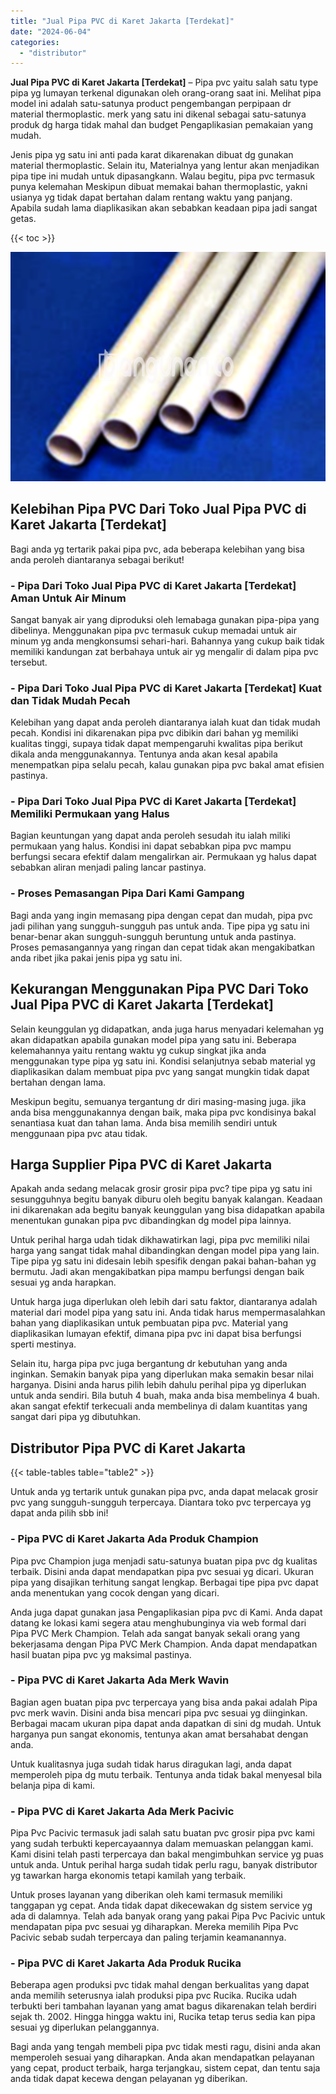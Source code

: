 ```yaml
---
title: "Jual Pipa PVC di Karet Jakarta [Terdekat]"
date: "2024-06-04"
categories: 
  - "distributor"
---
```


**Jual Pipa PVC di Karet Jakarta \[Terdekat\]** – Pipa pvc yaitu salah satu type pipa yg lumayan terkenal digunakan oleh orang-orang saat ini. Melihat pipa model ini adalah satu-satunya product pengembangan perpipaan dr material thermoplastic. merk yang satu ini dikenal sebagai satu-satunya produk dg harga tidak mahal dan budget Pengaplikasian pemakaian yang mudah.

Jenis pipa yg satu ini anti pada karat dikarenakan dibuat dg gunakan material thermoplastic. Selain itu, Materialnya yang lentur akan menjadikan pipa tipe ini mudah untuk dipasangkann. Walau begitu, pipa pvc termasuk punya kelemahan Meskipun dibuat memakai bahan thermoplastic, yakni usianya yg tidak dapat bertahan dalam rentang waktu yang panjang. Apabila sudah lama diaplikasikan akan sebabkan keadaan pipa jadi sangat getas.

{{< toc >}}

![Jual Pipa PVC di Karet Jakarta [Terdekat]](/images/jaul-pipa-pvc-63.png)

## Kelebihan Pipa PVC Dari Toko Jual Pipa PVC di Karet Jakarta \[Terdekat\]

Bagi anda yg tertarik pakai pipa pvc, ada beberapa kelebihan yang bisa anda peroleh diantaranya sebagai berikut!

### \- Pipa Dari Toko Jual Pipa PVC di Karet Jakarta \[Terdekat\] Aman Untuk Air Minum

Sangat banyak air yang diproduksi oleh lemabaga gunakan pipa-pipa yang dibelinya. Menggunakan pipa pvc termasuk cukup memadai untuk air minum yg anda mengkonsumsi sehari-hari. Bahannya yang cukup baik tidak memiliki kandungan zat berbahaya untuk air yg mengalir di dalam pipa pvc tersebut.

### \- Pipa Dari Toko Jual Pipa PVC di Karet Jakarta \[Terdekat\] Kuat dan Tidak Mudah Pecah

Kelebihan yang dapat anda peroleh diantaranya ialah kuat dan tidak mudah pecah. Kondisi ini dikarenakan pipa pvc dibikin dari bahan yg memiliki kualitas tinggi, supaya tidak dapat mempengaruhi kwalitas pipa berikut dikala anda menggunakannya. Tentunya anda akan kesal apabila menempatkan pipa selalu pecah, kalau gunakan pipa pvc bakal amat efisien pastinya.

### \- Pipa Dari Toko Jual Pipa PVC di Karet Jakarta \[Terdekat\] Memiliki Permukaan yang Halus

Bagian keuntungan yang dapat anda peroleh sesudah itu ialah miliki permukaan yang halus. Kondisi ini dapat sebabkan pipa pvc mampu berfungsi secara efektif dalam mengalirkan air. Permukaan yg halus dapat sebabkan aliran menjadi paling lancar pastinya.

### \- Proses Pemasangan Pipa Dari Kami Gampang

Bagi anda yang ingin memasang pipa dengan cepat dan mudah, pipa pvc jadi pilihan yang sungguh-sungguh pas untuk anda. Tipe pipa yg satu ini benar-benar akan sungguh-sungguh beruntung untuk anda pastinya. Proses pemasangannya yang ringan dan cepat tidak akan mengakibatkan anda ribet jika pakai jenis pipa yg satu ini.

## Kekurangan Menggunakan Pipa PVC Dari Toko Jual Pipa PVC di Karet Jakarta \[Terdekat\]

Selain keunggulan yg didapatkan, anda juga harus menyadari kelemahan yg akan didapatkan apabila gunakan model pipa yang satu ini. Beberapa kelemahannya yaitu rentang waktu yg cukup singkat jika anda menggunakan type pipa yg satu ini. Kondisi selanjutnya sebab material yg diaplikasikan dalam membuat pipa pvc yang sangat mungkin tidak dapat bertahan dengan lama.

Meskipun begitu, semuanya tergantung dr diri masing-masing juga. jika anda bisa menggunakannya dengan baik, maka pipa pvc kondisinya bakal senantiasa kuat dan tahan lama. Anda bisa memilih sendiri untuk menggunaan pipa pvc atau tidak.

## Harga Supplier Pipa PVC di Karet Jakarta

Apakah anda sedang melacak grosir grosir pipa pvc? tipe pipa yg satu ini sesungguhnya begitu banyak diburu oleh begitu banyak kalangan. Keadaan ini dikarenakan ada begitu banyak keunggulan yang bisa didapatkan apabila menentukan gunakan pipa pvc dibandingkan dg model pipa lainnya.

Untuk perihal harga udah tidak dikhawatirkan lagi, pipa pvc memiliki nilai harga yang sangat tidak mahal dibandingkan dengan model pipa yang lain. Tipe pipa yg satu ini didesain lebih spesifik dengan pakai bahan-bahan yg bermutu. Jadi akan mengakibatkan pipa mampu berfungsi dengan baik sesuai yg anda harapkan.

Untuk harga juga diperlukan oleh lebih dari satu faktor, diantaranya adalah material dari model pipa yang satu ini. Anda tidak harus mempermasalahkan bahan yang diaplikasikan untuk pembuatan pipa pvc. Material yang diaplikasikan lumayan efektif, dimana pipa pvc ini dapat bisa berfungsi sperti mestinya.

Selain itu, harga pipa pvc juga bergantung dr kebutuhan yang anda inginkan. Semakin banyak pipa yang diperlukan maka semakin besar nilai harganya. Disini anda harus pilih lebih dahulu perihal pipa yg diperlukan untuk anda sendiri. Bila butuh 4 buah, maka anda bisa membelinya 4 buah. akan sangat efektif terkecuali anda membelinya di dalam kuantitas yang sangat dari pipa yg dibutuhkan.

## Distributor Pipa PVC di Karet Jakarta

{{< table-tables table="table2" >}}

Untuk anda yg tertarik untuk gunakan pipa pvc, anda dapat melacak grosir pvc yang sungguh-sungguh terpercaya. Diantara toko pvc terpercaya yg dapat anda pilih sbb ini!

### \- Pipa PVC di Karet Jakarta Ada Produk Champion

Pipa pvc Champion juga menjadi satu-satunya buatan pipa pvc dg kualitas terbaik. Disini anda dapat mendapatkan pipa pvc sesuai yg dicari. Ukuran pipa yang disajikan terhitung sangat lengkap. Berbagai tipe pipa pvc dapat anda menentukan yang cocok dengan yang dicari.

Anda juga dapat gunakan jasa Pengaplikasian pipa pvc di Kami. Anda dapat datang ke lokasi kami segera atau menghubunginya via web formal dari Pipa PVC Merk Champion. Telah ada sangat banyak sekali orang yang bekerjasama dengan Pipa PVC Merk Champion. Anda dapat mendapatkan hasil buatan pipa pvc yg maksimal pastinya.

### \- Pipa PVC di Karet Jakarta Ada Merk Wavin

Bagian agen buatan pipa pvc terpercaya yang bisa anda pakai adalah Pipa pvc merk wavin. Disini anda bisa mencari pipa pvc sesuai yg diinginkan. Berbagai macam ukuran pipa dapat anda dapatkan di sini dg mudah. Untuk harganya pun sangat ekonomis, tentunya akan amat bersahabat dengan anda.

Untuk kualitasnya juga sudah tidak harus diragukan lagi, anda dapat memperoleh pipa dg mutu terbaik. Tentunya anda tidak bakal menyesal bila belanja pipa di kami.

### \- Pipa PVC di Karet Jakarta Ada Merk Pacivic

Pipa Pvc Pacivic termasuk jadi salah satu buatan pvc grosir pipa pvc kami yang sudah terbukti kepercayaannya dalam memuaskan pelanggan kami. Kami disini telah pasti terpercaya dan bakal mengimbuhkan service yg puas untuk anda. Untuk perihal harga sudah tidak perlu ragu, banyak distributor yg tawarkan harga ekonomis tetapi kamilah yang terbaik.

Untuk proses layanan yang diberikan oleh kami termasuk memiliki tanggapan yg cepat. Anda tidak dapat dikecewakan dg sistem service yg ada di dalamnya. Telah ada banyak orang yang pakai Pipa Pvc Pacivic untuk mendapatan pipa pvc sesuai yg diharapkan. Mereka memilih Pipa Pvc Pacivic sebab sudah terpercaya dan paling terjamin keamanannya.

### \- Pipa PVC di Karet Jakarta Ada Produk Rucika

Beberapa agen produksi pvc tidak mahal dengan berkualitas yang dapat anda memilih seterusnya ialah produksi pipa pvc Rucika. Rucika udah terbukti beri tambahan layanan yang amat bagus dikarenakan telah berdiri sejak th. 2002. Hingga hingga waktu ini, Rucika tetap terus sedia kan pipa sesuai yg diperlukan pelanggannya.

Bagi anda yang tengah membeli pipa pvc tidak mesti ragu, disini anda akan memperoleh sesuai yang diharapkan. Anda akan mendapatkan pelayanan yang cepat, product terbaik, harga terjangkau, sistem cepat, dan tentu saja anda tidak dapat kecewa dengan pelayanan yg diberikan.
